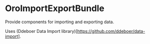 OroImportExportBundle
=====================

Provide components for importing and exporting data.

Uses (Ddeboer Data Import library)[https://github.com/ddeboer/data-import].
